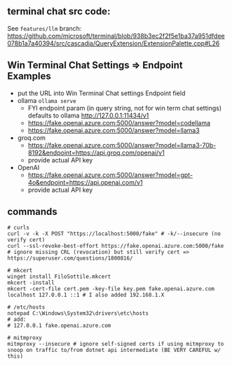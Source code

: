 ## terminal chat src code:

See `features/llm` branch:
  https://github.com/microsoft/terminal/blob/938b3ec2f2f5e1ba37a951dfdee078b1a7a40394/src/cascadia/QueryExtension/ExtensionPalette.cpp#L26

## Win Terminal Chat Settings => Endpoint Examples

- put the URL into Win Terminal Chat settings Endpoint field
- ollama
  `ollama serve`
  - FYI endpoint param (in query string, not for win term chat settings) defaults to ollama http://127.0.0.1:11434/v1
  - https://fake.openai.azure.com:5000/answer?model=codellama
  - https://fake.openai.azure.com:5000/answer?model=llama3
- groq.com
  - https://fake.openai.azure.com:5000/answer?model=llama3-70b-8192&endpoint=https://api.groq.com/openai/v1
  - provide actual API key
- OpenAI
  - https://fake.openai.azure.com:5000/answer?model=gpt-4o&endpoint=https://api.openai.com/v1
  - provide actual API key

## commands

```shell
# curls
curl -v -k -X POST "https://localhost:5000/fake" # -k/--insecure (no verify cert)
curl --ssl-revoke-best-effort https://fake.openai.azure.com:5000/fake # ignore missing CRL (revocation) but still verify cert => https://superuser.com/questions/1800816/

# mkcert
winget install FiloSottile.mkcert
mkcert -install
mkcert -cert-file cert.pem -key-file key.pem fake.openai.azure.com localhost 127.0.0.1 ::1 # I also added 192.168.1.X 

# /etc/hosts
notepad C:\Windows\System32\drivers\etc\hosts
# add:
# 127.0.0.1 fake.openai.azure.com

# mitmproxy
mitmproxy --insecure # ignore self-signed certs if using mitmproxy to snoop on traffic to/from dotnet api intermediate (BE VERY CAREFUL w/ this)
```